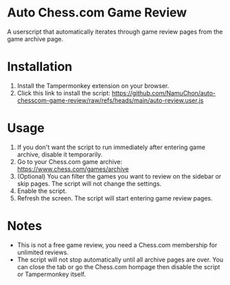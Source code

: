 # Auto Chess.com Game Review

A userscript that automatically iterates through game review pages from the game archive page.

# Installation

1. Install the Tampermonkey extension on your browser.
2. Click this link to install the script: https://github.com/NamuChon/auto-chesscom-game-review/raw/refs/heads/main/auto-review.user.js

# Usage

1. If you don't want the script to run immediately after entering game archive, disable it temporarily.
2. Go to your Chess.com game archive: https://www.chess.com/games/archive
3. (Optional) You can filter the games you want to review on the sidebar or skip pages. The script will not change the settings.
4. Enable the script.
5. Refresh the screen. The script will start entering game review pages.

# Notes

- This is not a free game review, you need a Chess.com membership for unlimited reviews.
- The script will not stop automatically until all archive pages are over. You can close the tab or go the Chess.com hompage then disable the script or Tampermonkey itself.
